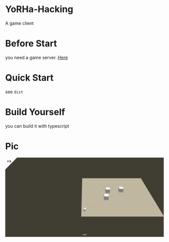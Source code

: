 # YoRHa-Hacking
A game client 

# Before Start
you need a game server.
[Here](https://github.com/o0olele/TankBattleServer/tree/rebuild_version)

# Quick Start
see `dist`

# Build Yourself
you can build it with typescript

# Pic
![game](./images/game.png)

